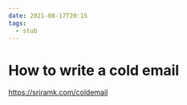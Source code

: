 ```yaml
---
date: 2021-08-17T20:15
tags: 
  - stub
---
```


# How to write a cold email

https://sriramk.com/coldemail
